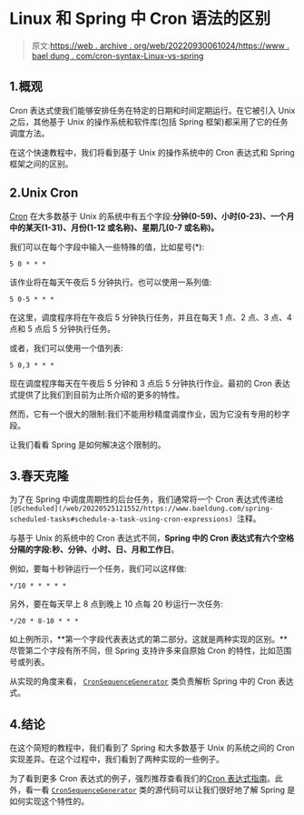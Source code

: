 # Linux 和 Spring 中 Cron 语法的区别

> 原文:[https://web . archive . org/web/20220930061024/https://www . bael dung . com/cron-syntax-Linux-vs-spring](https://web.archive.org/web/20220930061024/https://www.baeldung.com/cron-syntax-linux-vs-spring)

## 1.概观

Cron 表达式使我们能够安排任务在特定的日期和时间定期运行。在它被引入 Unix 之后，其他基于 Unix 的操作系统和软件库(包括 Spring 框架)都采用了它的任务调度方法。

在这个快速教程中，我们将看到基于 Unix 的操作系统中的 Cron 表达式和 Spring 框架之间的区别。

## 2.Unix Cron

[Cron](https://web.archive.org/web/20220525121552/https://www.manpagez.com/man/5/crontab/) 在大多数基于 Unix 的系统中有五个字段:**分钟(0-59)、小时(0-23)、一个月中的某天(1-31)、月份(1-12 或名称)、星期几(0-7 或名称)。**

我们可以在每个字段中输入一些特殊的值，比如星号(*):

```
5 0 * * *
```

该作业将在每天午夜后 5 分钟执行。也可以使用一系列值:

```
5 0-5 * * *
```

在这里，调度程序将在午夜后 5 分钟执行任务，并且在每天 1 点、2 点、3 点、4 点和 5 点后 5 分钟执行任务。

或者，我们可以使用一个值列表:

```
5 0,3 * * *
```

现在调度程序每天在午夜后 5 分钟和 3 点后 5 分钟执行作业。最初的 Cron 表达式提供了比我们到目前为止所介绍的更多的特性。

然而，它有一个很大的限制:我们不能用秒精度调度作业，因为它没有专用的秒字段。

让我们看看 Spring 是如何解决这个限制的。

## 3.春天克隆

为了在 Spring 中调度周期性的后台任务，我们通常将一个 Cron 表达式传递给`[@Scheduled](/web/20220525121552/https://www.baeldung.com/spring-scheduled-tasks#schedule-a-task-using-cron-expressions) `注释。

与基于 Unix 的系统中的 Cron 表达式不同，**Spring 中的 Cron 表达式有六个空格分隔的字段:秒、分钟、小时、日、月和工作日**。

例如，要每十秒钟运行一个任务，我们可以这样做:

```
*/10 * * * * *
```

另外，要在每天早上 8 点到晚上 10 点每 20 秒运行一次任务:

```
*/20 * 8-10 * * *
```

如上例所示，**第一个字段代表表达式的第二部分。这就是两种实现的区别。**尽管第二个字段有所不同，但 Spring 支持许多来自原始 Cron 的特性，比如范围号或列表。

从实现的角度来看， [`CronSequenceGenerator`](https://web.archive.org/web/20220525121552/https://docs.spring.io/spring/docs/current/javadoc-api/org/springframework/scheduling/support/CronSequenceGenerator.html) 类负责解析 Spring 中的 Cron 表达式。

## 4.结论

在这个简短的教程中，我们看到了 Spring 和大多数基于 Unix 的系统之间的 Cron 实现差异。在这个过程中，我们看到了两种实现的一些例子。

为了看到更多 Cron 表达式的例子，强烈推荐查看我们的[Cron 表达式指南](/web/20220525121552/https://www.baeldung.com/cron-expressions)。此外，看一看 [`CronSequenceGenerator`](https://web.archive.org/web/20220525121552/https://github.com/spring-projects/spring-framework/blob/master/spring-context/src/main/java/org/springframework/scheduling/support/CronSequenceGenerator.java) 类的源代码可以让我们很好地了解 Spring 是如何实现这个特性的。